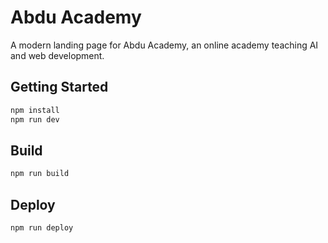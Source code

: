 # Abdu Academy

A modern landing page for Abdu Academy, an online academy teaching AI and web development.

## Getting Started

```bash
npm install
npm run dev
```

## Build

```bash
npm run build
```

## Deploy

```bash
npm run deploy
```
  